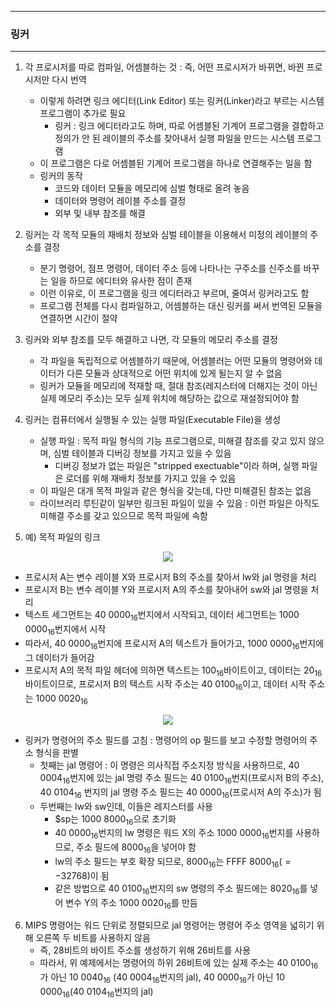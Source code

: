 -----
### 링커
-----
1. 각 프로시저를 따로 컴파일, 어셈블하는 것 : 즉, 어떤 프로시저가 바뀌면, 바뀐 프로시저만 다시 번역
   - 이렇게 하려면 링크 에디터(Link Editor) 또는 링커(Linker)라고 부르는 시스템 프로그램이 추가로 필요
     + 링커 : 링크 에디터라고도 하며, 따로 어셈블된 기계어 프로그램을 결합하고 정의가 안 된 레이블의 주소를 찾아내서 실행 파일을 만드는 시스템 프로그램
   - 이 프로그램은 다로 어셈블된 기계어 프로그램을 하나로 연결해주는 일을 함
   - 링커의 동작
     + 코드와 데이터 모듈을 메모리에 심벌 형태로 올려 놓음
     + 데이터와 명령어 레이블 주소를 결정
     + 외부 및 내부 참조를 해결 

2. 링커는 각 목적 모듈의 재배치 정보와 심벌 테이블을 이용해서 미정의 레이블의 주소를 결정
   - 분기 명령어, 점프 명령어, 데이터 주소 등에 나타나는 구주소를 신주소를 바꾸는 일을 하므로 에디터와 유사한 점이 존재
   - 이런 이유로, 이 프로그램을 링크 에디터라고 부르며, 줄여서 링커라고도 함
   - 프로그램 전체를 다시 컴파일하고, 어셈블하는 대신 링커를 써서 번역된 모듈을 연결하면 시간이 절약

3. 링커와 외부 참조를 모두 해결하고 나면, 각 모듈의 메모리 주소를 결정
   - 각 파일을 독립적으로 어셈블하기 때문에, 어셈블러는 어떤 모듈의 명령어와 데이터가 다른 모듈과 상대적으로 어떤 위치에 있게 될는지 알 수 없음
   - 링커가 모듈을 메모리에 적재할 때, 절대 참조(레지스터에 더해지는 것이 아닌 실제 메모리 주소)는 모두 실제 위치에 해당하는 값으로 재설정되어야 함

4. 링커는 컴퓨터에서 실행될 수 있는 실행 파일(Executable File)을 생성
   - 실행 파일 : 목적 파일 형식의 기능 프로그램으로, 미해결 참조를 갖고 있지 않으며, 심벌 테이블과 디버깅 정보를 가지고 있을 수 있음
     + 디버깅 정보가 없는 파일은 "stripped exectuable"이라 하며, 실행 파일은 로더를 위해 재배치 정보를 가지고 있을 수 있음
   - 이 파일은 대개 목적 파일과 같은 형식을 갖는데, 다만 미해결된 참조는 없음
   - 라이브러리 루틴같이 일부만 링크된 파일이 있을 수 있음 : 이런 파일은 아직도 미해결 주소를 갖고 있으므로 목적 파일에 속함

5. 예) 목적 파일의 링크
<div align="center">
<img src="https://github.com/user-attachments/assets/e2a292f6-53d9-48d1-9c41-fb6c3f672b23">
</div>

   - 프로시저 A는 변수 레이블 X와 프로시저 B의 주소를 찾아서 lw와 jal 명령을 처리
   - 프로시저 B는 변수 레이블 Y와 프로시저 A의 주소를 찾아내어 sw와 jal 명령을 처리
   - 텍스트 세그먼트는 40 $0000_{16}$번지에서 시작되고, 데이터 세그먼트는 1000 $0000_{16}$번지에서 시작
   - 따라서, 40 $0000_{16}$번지에 프로시저 A의 텍스트가 들어가고, 1000 $0000_{16}$번지에 그 데이터가 들어감
   - 프로시저 A의 목적 파일 헤더에 의하면 텍스트는 $100_{16}$바이트이고, 데이터는 $20_{16}$ 바이트이므로, 프로시저 B의 텍스트 시작 주소는 40 $0100_{16}$이고, 데이터 시작 주소는 1000 $0020_{16}$
<div align="center">
<img src="https://github.com/user-attachments/assets/052aacdb-d29e-4714-b7e4-6c8a6a3c7ba3">
</div>

   - 링커가 명령어의 주소 필드를 고침 : 명령어의 op 필드를 보고 수정할 명령어의 주소 형식을 판별
     + 첫째는 jal 명령어 : 이 명령은 의사직접 주소지정 방식을 사용하므로, 40 $0004_{16}$번지에 있는 jal 명령 주소 필드는 40 $0100_{16}$번지(프로시저 B의 주소), 40 $0104_{16}$ 번지의 jal 명령 주소 필드는 40 $0000_{16}$(프로시저 A의 주소)가 됨
     + 두번째는 lw와 sw인데, 이들은 레지스터를 사용
       * $sp는 1000 $8000_{16}$으로 초기화
       * 40 $0000_{16}$번지의 lw 명령은 워드 X의 주소 1000 $0000_{16}$번지를 사용하므로, 주소 필드에 $8000_{16}$을 넣어야 함
       * lw의 주소 필드는 부호 확장 되므로, $8000_{16}$는 FFFF $8000_{16}(=-32768)$이 됨
       * 같은 방법으로 40 $0100_{16}$번지의 sw 명령의 주소 필드에는 $8020_{16}$를 넣어 변수 Y의 주소 1000 $0020_{16}$를 만듬

6. MIPS 명령어는 워드 단위로 정렬되므로 jal 명령어는 명령어 주소 영역을 넓히기 위해 오른쪽 두 비트를 사용하지 않음
   - 즉, 28비트의 바이트 주소를 생성하기 위해 26비트를 사용
   - 따라서, 위 예제에서는 명령어의 하위 26비트에 있는 실제 주소는 40 $0100_{16}$가 아닌 10 $0040_{16}$ (40 $0004_{16}$번지의 jal), 40 $0000_{16}$가 아닌 10 $0000_{16}$(40 $0104_{16}$번지의 jal)
   
